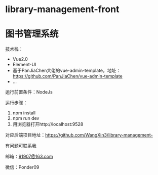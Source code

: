 # library-management-front
# 图书管理系统
技术栈：
* Vue2.0
* Element-UI
* 基于PanJiaChen大佬的vue-admin-template，地址：https://github.com/PanJiaChen/vue-admin-template
* ...

运行前置条件：NodeJs

运行步骤：
1. npm install
2. npm run dev
3. 用浏览器打开http://localhost:9528

对应后端项目地址：https://github.com/WangXin3/library-management-

有问题可联系我

邮箱：91907@163.com

微信：Ponder09